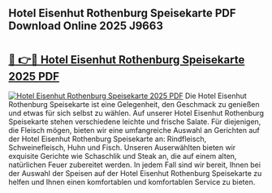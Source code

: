 ## Hotel Eisenhut Rothenburg Speisekarte PDF Download Online 2025 J9663

# <h2><a href="http://gcb9wq.nevu.top/?p=Hotel+Eisenhut+Rothenburg+Speisekarte">🔗 👉🔴 Hotel Eisenhut Rothenburg Speisekarte 2025 PDF</a></h2>

[![Hotel Eisenhut Rothenburg Speisekarte 2025 PDF](https://i.imgur.com/dBaPXMq.png)](http://gcb9wq.nevu.top/?p=Hotel+Eisenhut+Rothenburg+Speisekarte)
Die Hotel Eisenhut Rothenburg Speisekarte ist eine Gelegenheit, den Geschmack zu genießen und etwas für sich selbst zu wählen. Auf unserer Hotel Eisenhut Rothenburg Speisekarte stehen verschiedene leichte und frische Salate. Für diejenigen, die Fleisch mögen, bieten wir eine umfangreiche Auswahl an Gerichten auf der Hotel Eisenhut Rothenburg Speisekarte an: Rindfleisch, Schweinefleisch, Huhn und Fisch. Unseren Auserwählten bieten wir exquisite Gerichte wie Schaschlik und Steak an, die auf einem alten, natürlichen Feuer zubereitet werden. In jedem Fall sind wir bereit, Ihnen bei der Auswahl der Speisen auf der Hotel Eisenhut Rothenburg Speisekarte zu helfen und Ihnen einen komfortablen und komfortablen Service zu bieten.
